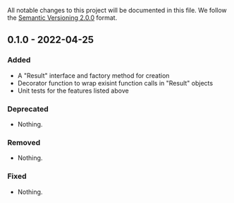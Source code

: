 All notable changes to this project will be documented in this file.
We follow the [Semantic Versioning 2.0.0](http://semver.org/) format.


## 0.1.0 - 2022-04-25

### Added
- A "Result" interface and factory method for creation
- Decorator function to wrap exisint function calls in "Result" objects
- Unit tests for the features listed above

### Deprecated
- Nothing.

### Removed
- Nothing.

### Fixed
- Nothing.
